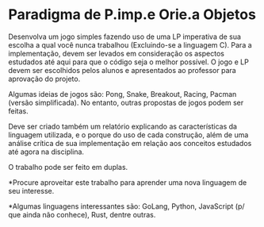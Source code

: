 # Paradigma de P.imp.e Orie.a Objetos


Desenvolva um jogo simples fazendo uso de uma LP imperativa de sua escolha a qual você nunca trabalhou (Excluindo-se a linguagem C). Para a implementação, devem ser levados em consideração os aspectos estudados até aqui para que o código seja o melhor possível. O jogo e LP devem ser escolhidos pelos alunos e apresentados ao professor para aprovação do projeto.

Algumas ideias de jogos são: Pong, Snake, Breakout, Racing, Pacman (versão simplificada). No entanto, outras propostas de jogos podem ser feitas.

Deve ser criado também um relatório explicando as características da linguagem utilizada, e o porque do uso de cada construção, além de uma análise crítica de sua implementação em relação aos conceitos estudados até agora na disciplina.

O trabalho pode ser feito em duplas.

*Procure aproveitar este trabalho para aprender uma nova linguagem de seu interesse.

*Algumas linguagens interessantes são: GoLang, Python, JavaScript (p/ que ainda não conhece), Rust, dentre outras.
